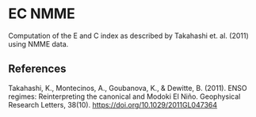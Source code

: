 # EC NMME

Computation of the E and C index as described by Takahashi et. al. (2011) using NMME data.


## References

Takahashi, K., Montecinos, A., Goubanova, K., & Dewitte, B. (2011). ENSO regimes: Reinterpreting the canonical and Modoki El Niño. Geophysical Research Letters, 38(10). https://doi.org/10.1029/2011GL047364